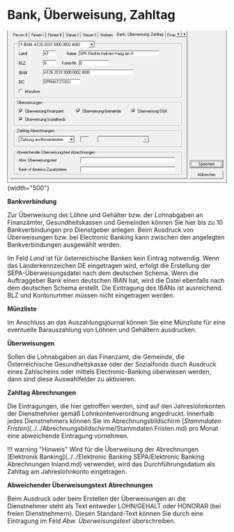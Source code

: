 # Bank, Überweisung, Zahltag

![Image](<img/image23.png>){width="500"}

**Bankverbindung**

Zur Überweisung der Löhne und Gehälter bzw. der Lohnabgaben an Finanzämter, Gesundheitskassen und Gemeinden können Sie hier bis zu 10 Bankverbindungen pro Dienstgeber anlegen. Beim Ausdruck von Überweisungen bzw. bei Electronic Banking kann zwischen den angelegten Bankverbindungen ausgewählt werden.

Im Feld *Land* ist für österreichische Banken kein Eintrag notwendig. Wenn das Länderkennzeichen DE eingetragen wird, erfolgt die Erstellung der SEPA-Überweisungsdatei nach dem deutschen Schema. Wenn die Auftraggeber Bank einen deutschen IBAN hat, wird die Datei ebenfalls nach dem deutschen Schema erstellt. Die Eintragung des IBANs ist ausreichend. BLZ und Kontonummer müssen nicht eingetragen werden.

**Münzliste**

Im Anschluss an das Auszahlungsjournal können Sie eine Münzliste für eine eventuelle Barauszahlung von Löhnen und Gehältern ausdrucken.

**Überweisungen**

Sollen die Lohnabgaben an das Finanzamt, die Gemeinde, die Österreichische Gesundheitskasse oder der Sozialfonds durch Ausdruck eines Zahlscheins oder mittels Electronic-Banking überwiesen werden, dann sind diese Auswahlfelder zu aktivieren.

**Zahltag Abrechnungen**

Die Eintragungen, die hier getroffen werden, sind auf den Jahreslohnkonten der Dienstnehmer gemäß Lohnkontenverordnung angedruckt. Innerhalb jedes Dienstnehmers können Sie im Abrechnungsbildschirm [*Stammdaten Fristen*](../../Abrechnungsbildschirme/Stammdaten Fristen.md) pro Monat eine abweichende Eintragung vornehmen.

!!! warning "Hinweis"
    Wird für die Überweisung der Abrechnungen [Elektronik Banking](../../Elektronic Banking SEPA/Elektronic Banking Abrechnungen Inland.md) verwendet, wird das Durchführungsdatum als Zahltag am Jahreslohnkonto eingetragen.

**Abweichender Überweisungstext Abrechnungen**

Beim Ausdruck oder beim Erstellen der Überweisungen an die Dienstnehmer steht als Text entweder LOHN/GEHALT oder HONORAR (bei freien Dienstnehmern). Diesen Standard-Text können Sie durch eine Eintragung im Feld *Abw. Überweisungstext* überschreiben.